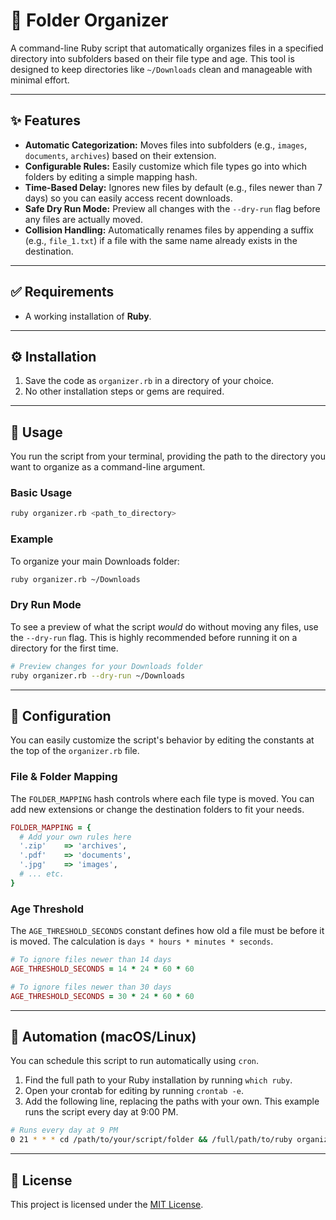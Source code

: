 # 📂 Folder Organizer

A command-line Ruby script that automatically organizes files in a specified directory into subfolders based on their file type and age. This tool is designed to keep directories like `~/Downloads` clean and manageable with minimal effort.

---

## ✨ Features

- **Automatic Categorization:** Moves files into subfolders (e.g., `images`, `documents`, `archives`) based on their extension.
- **Configurable Rules:** Easily customize which file types go into which folders by editing a simple mapping hash.
- **Time-Based Delay:** Ignores new files by default (e.g., files newer than 7 days) so you can easily access recent downloads.
- **Safe Dry Run Mode:** Preview all changes with the `--dry-run` flag before any files are actually moved.
- **Collision Handling:** Automatically renames files by appending a suffix (e.g., `file_1.txt`) if a file with the same name already exists in the destination.

---

## ✅ Requirements

- A working installation of **Ruby**.

---

## ⚙️ Installation

1.  Save the code as `organizer.rb` in a directory of your choice.
2.  No other installation steps or gems are required.

---

## 🚀 Usage

You run the script from your terminal, providing the path to the directory you want to organize as a command-line argument.

### Basic Usage

```bash
ruby organizer.rb <path_to_directory>
```

### Example

To organize your main Downloads folder:

```bash
ruby organizer.rb ~/Downloads
```

### Dry Run Mode

To see a preview of what the script _would_ do without moving any files, use the `--dry-run` flag. This is highly recommended before running it on a directory for the first time.

```bash
# Preview changes for your Downloads folder
ruby organizer.rb --dry-run ~/Downloads
```

---

## 🔧 Configuration

You can easily customize the script's behavior by editing the constants at the top of the `organizer.rb` file.

### File & Folder Mapping

The `FOLDER_MAPPING` hash controls where each file type is moved. You can add new extensions or change the destination folders to fit your needs.

```ruby
FOLDER_MAPPING = {
  # Add your own rules here
  '.zip'    => 'archives',
  '.pdf'    => 'documents',
  '.jpg'    => 'images',
  # ... etc.
}
```

### Age Threshold

The `AGE_THRESHOLD_SECONDS` constant defines how old a file must be before it is moved. The calculation is `days * hours * minutes * seconds`.

```ruby
# To ignore files newer than 14 days
AGE_THRESHOLD_SECONDS = 14 * 24 * 60 * 60

# To ignore files newer than 30 days
AGE_THRESHOLD_SECONDS = 30 * 24 * 60 * 60
```

---

## 🤖 Automation (macOS/Linux)

You can schedule this script to run automatically using `cron`.

1.  Find the full path to your Ruby installation by running `which ruby`.
2.  Open your crontab for editing by running `crontab -e`.
3.  Add the following line, replacing the paths with your own. This example runs the script every day at 9:00 PM.

<!-- end list -->

```bash
# Runs every day at 9 PM
0 21 * * * cd /path/to/your/script/folder && /full/path/to/ruby organizer.rb $HOME/Downloads
```

---

## 📄 License

This project is licensed under the [MIT License](LICENSE.md).
